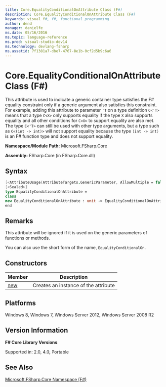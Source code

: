 ```yaml
---
title: Core.EqualityConditionalOnAttribute Class (F#)
description: Core.EqualityConditionalOnAttribute Class (F#)
keywords: visual f#, f#, functional programming
author: dend
manager: danielfe
ms.date: 05/16/2016
ms.topic: language-reference
ms.prod: visual-studio-dev14
ms.technology: devlang-fsharp
ms.assetid: 7f1381a7-dbe7-4767-8e1b-0cf2d5b9c6a6 
---
```


# Core.EqualityConditionalOnAttribute Class (F#)

This attribute is used to indicate a generic container type satisfies the F# equality constraint only if a generic argument also satisfies this constraint. For example, adding this attribute to parameter `'T` on a type definition `C<'T>` means that a type `C<X>` only supports equality if the type `X` also supports equality and all other conditions for `C<X>` to support equality are also met. The type `C<'T>` can still be used with other type arguments, but a type such as `C<(int -> int)>` will not support equality because the type `(int -> int)` is an F# function type and does not support equality.

**Namespace/Module Path:** Microsoft.FSharp.Core

**Assembly:** FSharp.Core (in FSharp.Core.dll)


## Syntax

```fsharp
[<AttributeUsage(AttributeTargets.GenericParameter, AllowMultiple = false)>]
[<Sealed>]
type EqualityConditionalOnAttribute =
class
new EqualityConditionalOnAttribute : unit -> EqualityConditionalOnAttribute
end
```

## Remarks
This attribute will be ignored if it is used on the generic parameters of functions or methods.

You can also use the short form of the name, `EqualityConditionalOn`.


## Constructors

|Member|Description|
|------|-----------|
|[new](https://msdn.microsoft.com/library/7fd67389-8d84-4376-bc9c-fc02ab507305)|Creates an instance of the attribute|

## Platforms
Windows 8, Windows 7, Windows Server 2012, Windows Server 2008 R2

## Version Information
**F# Core Library Versions**

Supported in: 2.0, 4.0, Portable

## See Also
[Microsoft.FSharp.Core Namespace &#40;F&#35;&#41;](Microsoft.FSharp.Core-Namespace-%5BFSharp%5D.md)